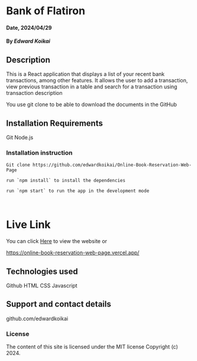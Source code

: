 # Bank of Flatiron

#### Date, 2024/04/29

#### By _Edward Koikai_

## Description

This is a React application that displays a list of your recent bank transactions, among other features. It allows the user to add a transaction, view previous transaction in a table and search for a transaction using transaction description


You use git clone to be able to download the documents in the GitHub

## Installation Requirements

Git
Node.js

### Installation instruction

```
Git clone https://github.com/edwardkoikai/Online-Book-Reservation-Web-Page

run `npm install` to install the dependencies

run `npm start` to run the app in the development mode



```


# Live Link

You can click [Here](https://online-book-reservation-web-page.vercel.app/) to view the website
or 

https://online-book-reservation-web-page.vercel.app/

## Technologies used

Github
HTML
CSS
Javascript

## Support and contact details

github.com/edwardkoikai

### License

The content of this site is licensed under the MIT license
Copyright (c) 2024.
